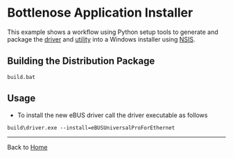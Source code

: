 # Bottlenose Application Installer

This example shows a workflow using Python setup tools to generate and
package the [driver](../driver/README.md) and [utility](../utility/README.md) into
a Windows installer using [NSIS](https://nsis.sourceforge.io/).

## Building the Distribution Package

```
build.bat
```

## Usage
 * To install the new eBUS driver call the driver executable as follows
 
```
build\driver.exe --install=eBUSUniversalProForEthernet
```

----
Back to [Home](../README.md)
